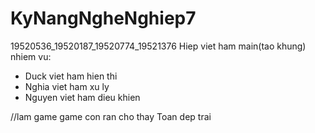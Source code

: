# KyNangNgheNghiep7
19520536_19520187_19520774_19521376
Hiep viet ham main(tao khung)
nhiem vu:
+ Duck viet ham hien thi
+ Nghia viet ham xu ly
+ Nguyen viet ham dieu khien



//lam game game con ran cho thay Toan dep trai
